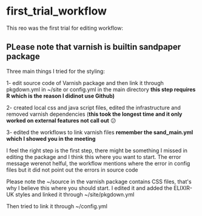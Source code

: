 # first_trial_workflow
This reo was the first trial for editing workflow:

## PLease note that varnish is builtin sandpaper package
Three main things I tried for the styling:


1- edit source code of Varnish package and then link it through pkgdown.yml in ~/site or config.yml in the main directory **this step requires R which is the reason I didinot use Github)**


2- created local css and java script files, edited the infrastructure and removed varnish dependencies (**this took the longest time and it only worked on external features not call out**  :confused:

3- edited the workflows to link varnish files **remember the sand_main.yml which I showed you in the meeting**


I feel the right step is the first step, there might be something I missed in editing the package and I think this where you want to start. The error message werenot helful, the workflow mentions where the  error in config files but it did not point out the errors in source code

Please note the ~/source in the varnish package contains CSS files, that's why I believe this where you should start. I edited it and added the ELIXIR-UK styles and linked it through ~/site/pkgdown.yml

Then tried to link it through ~/config.yml
